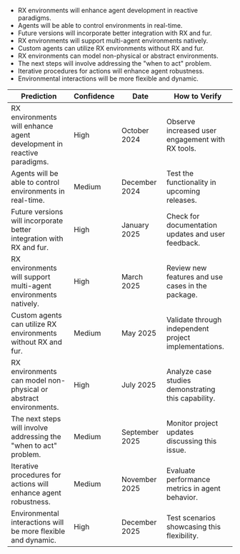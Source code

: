 - RX environments will enhance agent development in reactive paradigms.
- Agents will be able to control environments in real-time.
- Future versions will incorporate better integration with RX and fur.
- RX environments will support multi-agent environments natively.
- Custom agents can utilize RX environments without RX and fur.
- RX environments can model non-physical or abstract environments.
- The next steps will involve addressing the "when to act" problem.
- Iterative procedures for actions will enhance agent robustness.
- Environmental interactions will be more flexible and dynamic.

| Prediction                                                                  | Confidence | Date             | How to Verify                                       |
|----------------------------------------------------------------------------|------------|------------------|----------------------------------------------------|
| RX environments will enhance agent development in reactive paradigms.       | High       | October 2024     | Observe increased user engagement with RX tools.   |
| Agents will be able to control environments in real-time.                   | Medium     | December 2024    | Test the functionality in upcoming releases.       |
| Future versions will incorporate better integration with RX and fur.        | High       | January 2025     | Check for documentation updates and user feedback. |
| RX environments will support multi-agent environments natively.            | High       | March 2025       | Review new features and use cases in the package.  |
| Custom agents can utilize RX environments without RX and fur.              | Medium     | May 2025         | Validate through independent project implementations. |
| RX environments can model non-physical or abstract environments.           | High       | July 2025        | Analyze case studies demonstrating this capability. |
| The next steps will involve addressing the "when to act" problem.         | Medium     | September 2025   | Monitor project updates discussing this issue.     |
| Iterative procedures for actions will enhance agent robustness.            | Medium     | November 2025    | Evaluate performance metrics in agent behavior.     |
| Environmental interactions will be more flexible and dynamic.             | High       | December 2025    | Test scenarios showcasing this flexibility.        |
